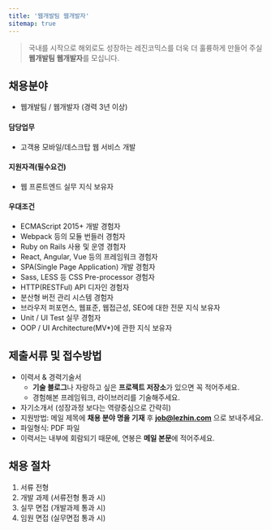 ```yaml
---
title: '웹개발팀 웹개발자'
sitemap: true
---
```


> 국내를 시작으로 해외로도 성장하는 레진코믹스를 더욱 더 훌륭하게 만들어 주실
> **웹개발팀 웹개발자**를 모십니다.


## 채용분야

- 웹개발팀 / 웹개발자 (경력 3년 이상)


#### 담당업무 

- 고객용 모바일/데스크탑 웹 서비스 개발


#### 지원자격(필수요건)

- 웹 프론트엔드 실무 지식 보유자


#### 우대조건

- ECMAScript 2015+ 개발 경험자
- Webpack 등의 모듈 번들러 경험자
- Ruby on Rails 사용 및 운영 경험자
- React, Angular, Vue 등의 프레임워크 경험자
- SPA(Single Page Application) 개발 경험자
- Sass, LESS 등 CSS Pre-processor 경험자
- HTTP(RESTFul) API 디자인 경험자
- 분산형 버전 관리 시스템 경험자
- 브라우저 퍼포먼스, 웹표준, 웹접근성, SEO에 대한 전문 지식 보유자
- Unit / UI Test 실무 경험자
- OOP / UI Architecture(MV\*)에 관한 지식 보유자


## 제출서류 및 접수방법

- 이력서 & 경력기술서 
  - **기술 블로그**나 자랑하고 싶은 **프로젝트 저장소**가 있으면 꼭 적어주세요.
  - 경험해본 프레임워크, 라이브러리를 기술해주세요.
- 자기소개서 (성장과정 보다는 역량중심으로 간략히)
- 지원방법: 메일 제목에 **채용 분야 명을 기재** 후 **job@lezhin.com** 으로 보내주세요.
- 파일형식: PDF 파일
- 이력서는 내부에 회람되기 때문에, 연봉은 **메일 본문**에 적어주세요.


## 채용 절차

1. 서류 전형
2. 개발 과제 (서류전형 통과 시)
3. 실무 면접 (개발과제 통과 시)
4. 임원 면접 (실무면접 통과 시)

